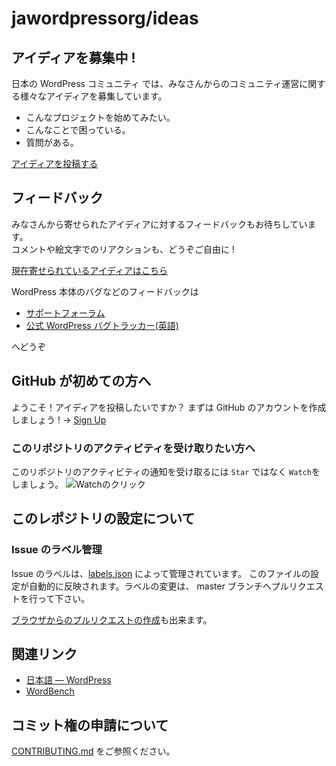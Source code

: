 # jawordpressorg/ideas

## アイディアを募集中 !

日本の WordPress コミュニティ では、みなさんからのコミュニティ運営に関する様々なアイディアを募集しています。

* こんなプロジェクトを始めてみたい。
* こんなことで困っている。
* 質問がある。

[アイディアを投稿する](https://github.com/jawordpressorg/ideas/issues/new)

## フィードバック

みなさんから寄せられたアイディアに対するフィードバックもお待ちしています。  
コメントや絵文字でのリアクションも、どうぞご自由に !

[現在寄せられているアイディアはこちら](https://github.com/jawordpressorg/ideas/issues)

WordPress 本体のバグなどのフィードバックは

* [サポートフォーラム](https://ja.wordpress.org/support/forum/feedback/)
* [公式 WordPress バグトラッカー(英語)](https://core.trac.wordpress.org)

へどうぞ

## GitHub が初めての方へ

ようこそ！アイディアを投稿したいですか？
まずは GitHub のアカウントを作成しましょう ! -> [Sign Up](https://github.com/join?source=prompt-code)

### このリポジトリのアクティビティを受け取りたい方へ
このリポジトリのアクティビティの通知を受け取るには `Star` ではなく `Watch`をしましょう。
![Watchのクリック](https://www.evernote.com/l/ABUfUQQecFBGgavpKXtINt61pH6iR-IlzXoB/image.png)

## このレポジトリの設定について

### Issue のラベル管理

Issue のラベルは、[labels.json](https://github.com/jawordpressorg/ideas/blob/master/labels.json) によって管理されています。 このファイルの設定が自動的に反映されます。ラベルの変更は、 master ブランチへプルリクエストを行って下さい。

[ブラウザからのプルリクエストの作成](https://github.com/jawordpressorg/ideas/edit/master/labels.json)も出来ます。


## 関連リンク

- [日本語 — WordPress](https://ja.wordpress.org/)
- [WordBench](https://wordbench.org/)

## コミット権の申請について

[CONTRIBUTING.md](CONTRIBUTING.md) をご参照ください。
